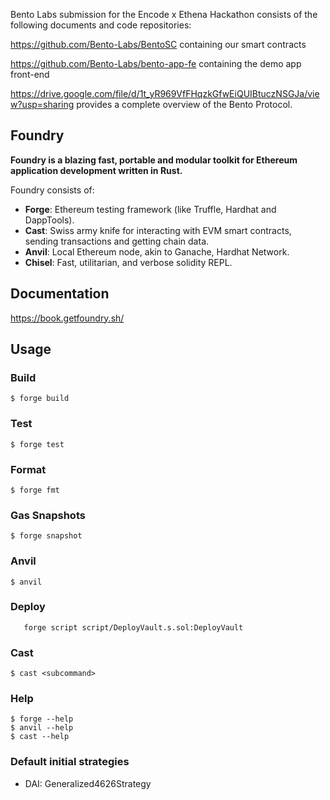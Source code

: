 Bento Labs submission for the Encode x Ethena Hackathon consists of the following documents and code repositories:

https://github.com/Bento-Labs/BentoSC containing our smart contracts

https://github.com/Bento-Labs/bento-app-fe containing the demo app front-end

https://drive.google.com/file/d/1t_yR969VfFHqzkGfwEiQUIBtuczNSGJa/view?usp=sharing provides a complete overview of the Bento Protocol.

## Foundry

**Foundry is a blazing fast, portable and modular toolkit for Ethereum application development written in Rust.**

Foundry consists of:

-   **Forge**: Ethereum testing framework (like Truffle, Hardhat and DappTools).
-   **Cast**: Swiss army knife for interacting with EVM smart contracts, sending transactions and getting chain data.
-   **Anvil**: Local Ethereum node, akin to Ganache, Hardhat Network.
-   **Chisel**: Fast, utilitarian, and verbose solidity REPL.

## Documentation

https://book.getfoundry.sh/

## Usage

### Build

```shell
$ forge build
```

### Test

```shell
$ forge test
```

### Format

```shell
$ forge fmt
```

### Gas Snapshots

```shell
$ forge snapshot
```

### Anvil

```shell
$ anvil
```

### Deploy

```shell
   forge script script/DeployVault.s.sol:DeployVault
```

### Cast

```shell
$ cast <subcommand>
```

### Help

```shell
$ forge --help
$ anvil --help
$ cast --help
```

### Default initial strategies
- DAI: Generalized4626Strategy

